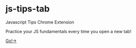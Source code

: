 # js-tips-tab
Javascript Tips Chrome Extension 

Practice your JS fundamentals every time you open a new tab!

[Go!&rarr;](https://kayfo23.github.io/js-tips-tab/)
